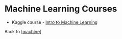 # Machine Learning Courses

- Kaggle course - [Intro to Machine Learning](https://www.kaggle.com/learn/intro-to-machine-learning#)

Back to [[machine]]

[//begin]: # "Autogenerated link references for markdown compatibility"
[machine]: machine.md "Machine Learning"
[//end]: # "Autogenerated link references"
